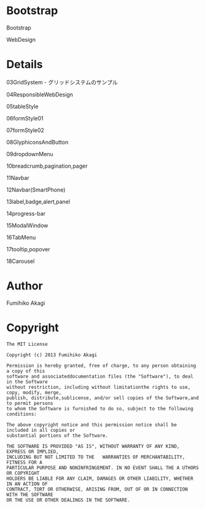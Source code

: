 # Bootstrap
Bootstrap

WebDesign

# Details
03GridSystem - グリッドシステムのサンプル

04ResponsibleWebDesign

05tableStyle

06formStyle01

07formStyle02

08GlyphiconsAndButton

09dropdownMenu

10breadcrumb,pagination,pager

11Navbar

12Navbar(SmartPhone)

13label,badge,alert,panel

14progress-bar

15ModalWindow

16TabMenu

17tooltip,popover

18Carousel

# Author
Fumihiko Akagi

# Copyright
    The MIT License

    Copyright (c) 2013 Fumihiko Akagi

    Permission is hereby granted, free of charge, to any person obtaining a copy of this
    software and associateddocumentation files (the "Software"), to deal in the Software
    without restriction, including without limitationthe rights to use, copy, modify, merge,
    publish, distribute,sublicense, and/or sell copies of the Software,and to permit persons
    to whom the Software is furnished to do so, subject to the following conditions:

    The above copyright notice and this permission notice shall be included in all copies or 
    substantial portions of the Software.

    THE SOFTWARE IS PROVIDED "AS IS", WITHOUT WARRANTY OF ANY KIND, EXPRESS OR IMPLIED, 
    INCLUDING BUT NOT LIMITED TO THE   WARRANTIES OF MERCHANTABILITY, FITNESS FOR A
    PARTICULAR PURPOSE AND NONINFRINGEMENT. IN NO EVENT SHALL THE A UTHORS OR COPYRIGHT
    HOLDERS BE LIABLE FOR ANY CLAIM, DAMAGES OR OTHER LIABILITY, WHETHER IN AN ACTION OF
    CONTRACT, TORT OR OTHERWISE, ARISING FROM, OUT OF OR IN CONNECTION WITH THE SOFTWARE
    OR THE USE OR OTHER DEALINGS IN THE SOFTWARE.
